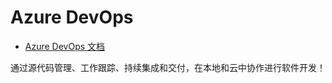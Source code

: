# Azure DevOps

- [Azure DevOps 文档](https://learn.microsoft.com/zh-cn/azure/devops/?view=azure-devops)

通过源代码管理、工作跟踪、持续集成和交付，在本地和云中协作进行软件开发！